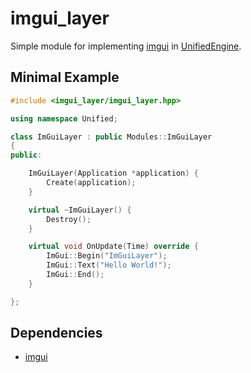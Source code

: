 # imgui_layer
Simple module for implementing [imgui](https://github.com/ocornut/imgui) in [UnifiedEngine](https://github.com/UnifiedEngine/UnifiedEngine).

## Minimal Example
```cpp
#include <imgui_layer/imgui_layer.hpp>

using namespace Unified;

class ImGuiLayer : public Modules::ImGuiLayer
{
public:

    ImGuiLayer(Application *application) {
        Create(application);
    }

    virtual ~ImGuiLayer() {
        Destroy();
    }

    virtual void OnUpdate(Time) override {
        ImGui::Begin("ImGuiLayer");
        ImGui::Text("Hello World!");
        ImGui::End();
    }

};
```

## Dependencies
* [imgui](https://github.com/ocornut/imgui)